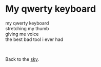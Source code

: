 # My qwerty keyboard

my qwerty keyboard\
stretching my thumb\
giving me voice\
the best bad tool i ever had

<br>

Back to the [sky](/sky).
